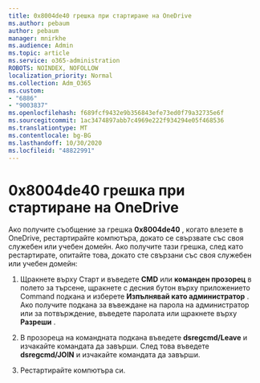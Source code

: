 ```yaml
---
title: 0x8004de40 грешка при стартиране на OneDrive
ms.author: pebaum
author: pebaum
manager: mnirkhe
ms.audience: Admin
ms.topic: article
ms.service: o365-administration
ROBOTS: NOINDEX, NOFOLLOW
localization_priority: Normal
ms.collection: Adm_O365
ms.custom:
- "6886"
- "9003837"
ms.openlocfilehash: f689fcf9432e9b356843efe73ed0f79a32735e6f
ms.sourcegitcommit: 1ac3474897abb7c4969e222f934294e05f468536
ms.translationtype: MT
ms.contentlocale: bg-BG
ms.lasthandoff: 10/30/2020
ms.locfileid: "48822991"
---
```

# <a name="0x8004de40-error-when-launching-onedrive"></a>0x8004de40 грешка при стартиране на OneDrive

Ако получите съобщение за грешка **0x8004de40** , когато влезете в OneDrive, рестартирайте компютъра, докато се свързвате със своя служебен или учебен домейн. Ако получите тази грешка, след като рестартирате, опитайте това, докато сте свързани със своя служебен или учебен домейн:

1. Щракнете върху Старт и въведете **CMD** или **команден прозорец**  в полето за търсене, щракнете с десния бутон върху приложението Command подкана и изберете  **Изпълнявай като администратор** . Ако получите подкана за въвеждане на парола на администратор или за потвърждение, въведете паролата или щракнете върху **Разреши** .  

2. В прозореца на командната подкана въведете **dsregcmd/Leave**  и изчакайте командата да завърши. След това въведете **dsregcmd/JOIN** и изчакайте командата да завърши.
3. Рестартирайте компютъра си.
